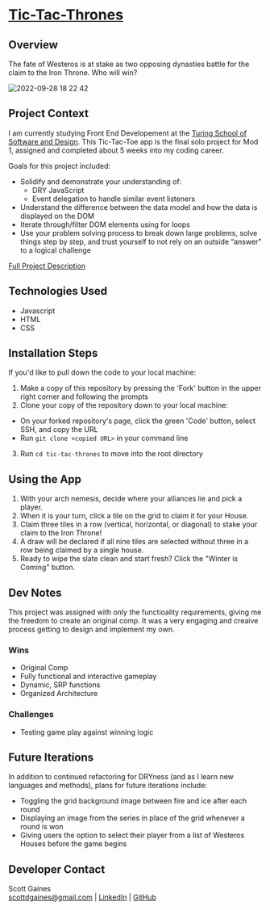 # [Tic-Tac-Thrones](https://scottdgaines.github.io/tic-tac-thrones/)

## Overview

The fate of Westeros is at stake as two opposing dynasties battle for the claim to the Iron Throne. Who will win?

![2022-09-28 18 22 42](https://user-images.githubusercontent.com/103966650/192911489-84f566ca-7537-41cc-ab60-f5dfeb532302.gif)

## Project Context
I am currently studying Front End Developement at the [Turing School of Software and Design](https://turing.edu/). This Tic-Tac-Toe app is the final solo project for Mod 1, assigned and completed about 5 weeks into my coding career.

Goals for this project included:

- Solidify and demonstrate your understanding of:
  - DRY JavaScript
  - Event delegation to handle similar event listeners
- Understand the difference between the data model and how the data is displayed on the DOM
- Iterate through/filter DOM elements using for loops
- Use your problem solving process to break down large problems, solve things step by step, and trust yourself to not rely on an outside “answer” to a logical challenge

[Full Project Description](https://frontend.turing.edu/projects/module-1/tic-tac-toe-solo-v2.html)

## Technologies Used
- Javascript
- HTML
- CSS

## Installation Steps

If you'd like to pull down the code to your local machine:

1. Make a copy of this repository by pressing the 'Fork' button in the upper right corner and following the prompts
2. Clone your copy of the repository down to your local machine:
  - On your forked repository's page, click the green 'Code' button, select SSH, and copy the URL
  - Run `git clone <copied URL>` in your command line
3. Run `cd tic-tac-thrones` to move into the root directory


## Using the App

1. With your arch nemesis, decide where your alliances lie and pick a player.
2. When it is your turn, click a tile on the grid to claim it for your House.
3. Claim three tiles in a row (vertical, horizontal, or diagonal) to stake your claim to the Iron Throne!
4. A draw will be declared if all nine tiles are selected without three in a row being claimed by a single house.
5. Ready to wipe the slate clean and start fresh? Click the "Winter is Coming" button.

## Dev Notes
This project was assigned with only the functioality requirements, giving me the freedom to create an original comp. It was a very engaging and creaive process getting to design and implement my own.

### Wins
- Original Comp
- Fully functional and interactive gameplay
- Dynamic, SRP functions
- Organized Architecture

### Challenges
- Testing game play against winning logic

## Future Iterations
In addition to continued refactoring for DRYness (and as I learn new languages and methods), plans for future iterations include:
  * Toggling the grid background image between fire and ice after each round
  * Displaying an image from the series in place of the grid whenever a round is won
  * Giving users the option to select their player from a list of Westeros Houses before the game begins

## Developer Contact
Scott Gaines <br>
scottdgaines@gmail.com | [LinkedIn](www.linkedin.com/in/scottdgainesfe) | [GitHub](https://github.com/scottdgaines)




